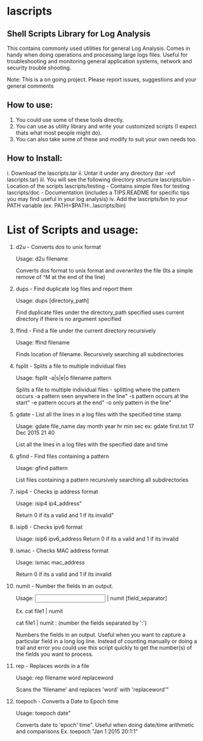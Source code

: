 # lascripts
Shell Scripts Library for Log Analysis
--------------------------------------

This contains commonly used utilities for general Log Analysis.  Comes 
in handy when doing operations and processing large logs files. Useful for troubleshooting 
and monitoring general application systems, network and security trouble shooting.  

Note: This is a on going project. Please report issues, suggestions and your general comments

How to use:
-----------

1. You could use some of these tools directly.
2. You can use as utility library and write your customized scripts 
     (I expect thats what most people might do). 
3. You can also take some of these and modify to suit your own needs too.

How to Install:
---------------

i.   Download the lascripts.tar
ii.  Untar it under any directory (tar -xvf lascripts.tar)
iii. You will see the following directory structure
       lascripts/bin     - Location of the scripts
       lascripts/testing - Contains simple files for testing
       lascripts/doc     - Documentation  (includes a TIPS.README for specific tips you may find 
                           useful in your log analysis)
iv.  Add the lascripts/bin to your PATH variable (ex. PATH=$PATH:..lascripts/bin)


List of Scripts and usage:
==========================

1. d2u  - Converts dos to unix format

   Usage: d2u filename

   Converts dos format to unix format and *overwrites* the file
   (Its a simple remove of ^M at the end of the line)

2. dups - Find duplicate log files and report them

   Usage: dups [directory_path]

   Find duplicate files under the directory_path specified
   uses current directory if there is no argument specified

3. ffind - Find a file under the current directory recursively
  
   Usage: ffind filename

   Finds location of filename. Recursively searching all subdirectories

4. fsplit - Splits a file to multiple individual files

   Usage: fsplit -a|s|e|o filename pattern

   Splits a file to multiple individual files - splitting where the pattern occurs
    -a pattern seen anywhere in the line"
    -s pattern occurs at the start"
    -e pattern occurs at the end"
    -o only pattern in the line"

5. gdate - List all the lines in a log files with the specified time stamp

   Usage: gdate file_name day month year hr min sec
          ex: gdate first.txt 17 Dec 2015 21 40

   List all the lines in a log files with the specified date and time

6. gfind - Find files containing a pattern

   Usage: gfind pattern

   List files containing a pattern recursively searching all subdirectories

7. isip4 - Checks ip address format

   Usage: isip4 ip4_address"

   Return 0 if its a valid and 1 if its invalid"

8. isip6 - Checks ipv6 format

   Usage: isip6 ipv6_address
   Return 0 if its a valid and 1 if its invalid

9. ismac - Checks MAC address format

   Usage: ismac mac_address

   Return 0 if its a valid and 1 if its invalid

10. numit - Number the fields in an output.

    Usage: <input> | numit  [field_separator]

    Ex.
    cat file1 | numit  

    cat file1 | numit :
       (number the fields separated by ':')

    Numbers the fields in an output. Useful when you want to capture a particular field 
    in a long log line. Instead of counting manually or doing a trail and error
    you could use this script quickly to get the number(s) of the fields you want to process.

11. rep - Replaces words in a file

    Usage: rep filename word replaceword

    Scans the 'filename' and replaces 'word' with 'replaceword'"

12. toepoch - Converts a Date to Epoch time

    Usage: toepoch date"

    Converts date to 'epoch' time". Useful when doing date/time arithmetic and comparisons
    Ex. toepoch "Jan 1 2015 20:1:1"

